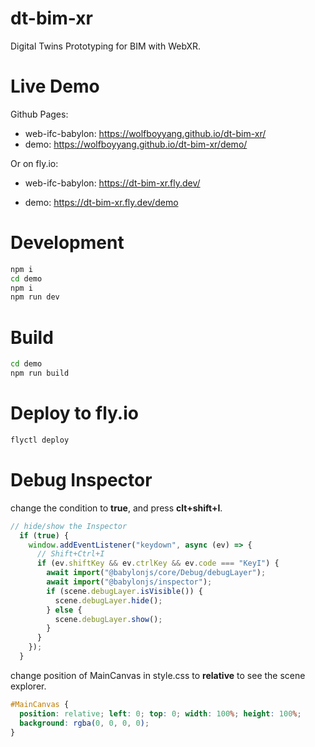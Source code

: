 # dt-bim-xr
Digital Twins Prototyping for BIM with WebXR.

# Live Demo
Github Pages:
- web-ifc-babylon: https://wolfboyyang.github.io/dt-bim-xr/
- demo: https://wolfboyyang.github.io/dt-bim-xr/demo/ 

Or on fly.io:

- web-ifc-babylon: https://dt-bim-xr.fly.dev/

- demo: https://dt-bim-xr.fly.dev/demo

# Development

```sh
npm i
cd demo
npm i
npm run dev

```

# Build
```sh
cd demo
npm run build
```

# Deploy to fly.io

```sh
flyctl deploy
```

# Debug Inspector
change the condition to **true**, and press **clt+shift+I**.

```js
// hide/show the Inspector
  if (true) {
    window.addEventListener("keydown", async (ev) => {
      // Shift+Ctrl+I
      if (ev.shiftKey && ev.ctrlKey && ev.code === "KeyI") {
        await import("@babylonjs/core/Debug/debugLayer");
        await import("@babylonjs/inspector");
        if (scene.debugLayer.isVisible()) {
          scene.debugLayer.hide();
        } else {
          scene.debugLayer.show();
        }
      }
    });
  }
```

change position of MainCanvas in style.css to **relative** to see the scene explorer.

```css
#MainCanvas {
  position: relative; left: 0; top: 0; width: 100%; height: 100%;
  background: rgba(0, 0, 0, 0);
}
```